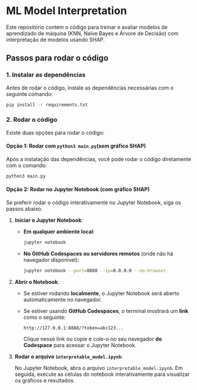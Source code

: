 
# ML Model Interpretation

Este repositório contém o código para treinar e avaliar modelos de aprendizado de máquina (KNN, Naïve Bayes e Árvore de Decisão) com interpretação de modelos usando SHAP.

## Passos para rodar o código

### 1. Instalar as dependências

Antes de rodar o código, instale as dependências necessárias com o seguinte comando:

```bash
pip install -r requirements.txt
```

### 2. Rodar o código

Existe duas opções para rodar o código:

#### Opção 1: Rodar com `python3 main.py`(sem gráfico SHAP)

Após a instalação das dependências, você pode rodar o código diretamente com o comando:

```bash
python3 main.py
```

#### Opção 2: Rodar no Jupyter Notebook (com gráfico SHAP)

Se preferir rodar o código interativamente no Jupyter Notebook, siga os passos abaixo.

1. **Iniciar o Jupyter Notebook**:

   - **Em qualquer ambiente local**:

     ```bash
     jupyter notebook
     ```

   - **No GitHub Codespaces ou servidores remotos** (onde não há navegador disponível):

     ```bash
     jupyter notebook --port=8888 --ip=0.0.0.0 --no-browser
     ```

2. **Abrir o Notebook**:

   - Se estiver rodando **localmente**, o Jupyter Notebook será aberto automaticamente no navegador.
   - Se estiver usando **GitHub Codespaces**, o terminal mostrará um **link** como o seguinte:

     ```
     http://127.0.0.1:8888/?token=abc123...
     ```

     Clique nesse link ou copie e cole-o no seu navegador **do Codespace** para acessar o Jupyter Notebook.

3. **Rodar o arquivo `interpretable_model.ipynb`**:

   No Jupyter Notebook, abra o arquivo `interpretable_model.ipynb`. Em seguida, execute as células do notebook interativamente para visualizar os gráficos e resultados.
